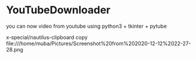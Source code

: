 # YouTubeDownloader
you can now video from youtube using python3 + tkinter + pytube


x-special/nautilus-clipboard
copy
file:///home/muba/Pictures/Screenshot%20from%202020-12-12%2022-27-28.png
